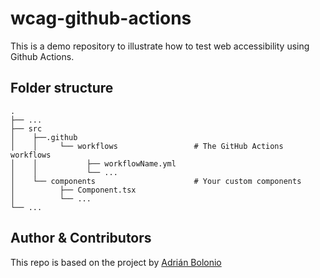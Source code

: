 # wcag-github-actions

This is a demo repository to illustrate how to test web accessibility using Github Actions.

## Folder structure

    .
    ├── ...
    ├── src
    │    ├──.github
    │    │     └── workflows                 # The GitHub Actions workflows
    │    │           ├── workflowName.yml
    │    │           └── ...
    │    └── components                      # Your custom components
    │          ├── Component.tsx
    │          └── ...
    └── ...

## Author & Contributors

This repo is based on the project by [Adrián Bolonio](https://www.adrianbolonio.com)
